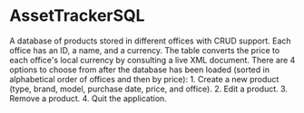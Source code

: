 # AssetTrackerSQL
A database of products stored in different offices with CRUD support. Each office has an ID, a name, and a currency. The table converts the price to each office's local currency by consulting a live XML document. There are 4 options to choose from after the database has been loaded (sorted in alphabetical order of offices and then by price): 1. Create a new product (type, brand, model, purchase date, price, and office). 2. Edit a product. 3. Remove a product. 4. Quit the application.
